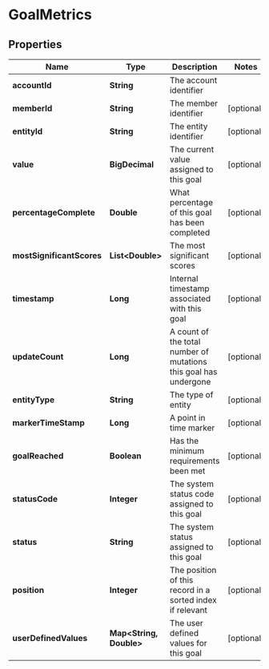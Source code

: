 

# GoalMetrics


## Properties

Name | Type | Description | Notes
------------ | ------------- | ------------- | -------------
**accountId** | **String** | The account identifier | 
**memberId** | **String** | The member identifier |  [optional]
**entityId** | **String** | The entity identifier |  [optional]
**value** | **BigDecimal** | The current value assigned to this goal |  [optional]
**percentageComplete** | **Double** | What percentage of this goal has been completed |  [optional]
**mostSignificantScores** | **List&lt;Double&gt;** | The most significant scores |  [optional]
**timestamp** | **Long** | Internal timestamp associated with this goal |  [optional]
**updateCount** | **Long** | A count of the total number of mutations this goal has undergone |  [optional]
**entityType** | **String** | The type of entity |  [optional]
**markerTimeStamp** | **Long** | A point in time marker |  [optional]
**goalReached** | **Boolean** | Has the minimum requirements been met |  [optional]
**statusCode** | **Integer** | The system status code assigned to this goal |  [optional]
**status** | **String** | The system status assigned to this goal |  [optional]
**position** | **Integer** | The position of this record in a sorted index if relevant |  [optional]
**userDefinedValues** | **Map&lt;String, Double&gt;** | The user defined values for this goal |  [optional]



